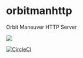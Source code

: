 # orbitmanhttp
Orbit Maneuver HTTP Server


![](https://circleci.com/gh/:owner/:repo.svg?style=shield&circle-token=:circle-token)

[![CircleCI](https://circleci.com/gh/bgonza2016/coverbadge.svg?style=shield)](https://circleci.com/gh/bgonza2017/coverbadge)
